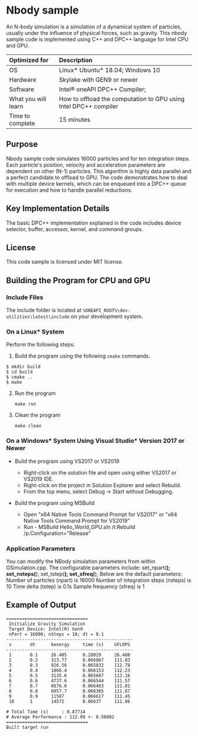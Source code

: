 # Nbody sample
An N-body simulation is a simulation of a dynamical system of particles, usually under the influence of physical forces, such as gravity. This nbody sample code is implemented using C++ and DPC++ language for Intel CPU and GPU. 
  
| Optimized for                       | Description
|:---                               |:---
| OS                                | Linux* Ubuntu* 18.04; Windows 10
| Hardware                          | Skylake with GEN9 or newer
| Software                          | Intel&reg; oneAPI DPC++ Compiler;
| What you will learn               | How to offload the computation to GPU using Intel DPC++ compiler
| Time to complete                  | 15 minutes

## Purpose
Nbody sample code simulates 16000 particles and for ten integration steps. Each particle's position, velocity and acceleration parameters are dependent on other (N-1) particles. This algorithm is highly data parallel and a perfect candidate to offload to GPU. The code demonstrates how to deal with multiple device kernels, which can be enqueued into a DPC++ queue for execution and how to handle parallel reductions.

## Key Implementation Details 
The basic DPC++ implementation explained in the code includes device selector, buffer, accessor, kernel, and command groups.

## License  
This code sample is licensed under MIT license. 

## Building the Program for CPU and GPU

### Include Files  
The include folder is located at `%ONEAPI_ROOT%\dev-utilities\latest\include` on your development system.

### On a Linux* System
Perform the following steps:
1. Build the program using the following `cmake` commands. 
``` 
$ mkdir build
$ cd build
$ cmake ..
$ make
```
2. Run the program 
    ```
    make run
    ```

3. Clean the program 
    ```
    make clean
    ```

### On a Windows* System Using Visual Studio* Version 2017 or Newer
- Build the program using VS2017 or VS2019
    - Right-click on the solution file and open using either VS2017 or VS2019 IDE.
    - Right-click on the project in Solution Explorer and select Rebuild.
    - From the top menu, select Debug -> Start without Debugging.

- Build the program using MSBuild
     - Open "x64 Native Tools Command Prompt for VS2017" or "x64 Native Tools Command Prompt for VS2019"
     - Run - MSBuild Hello_World_GPU.sln /t:Rebuild /p:Configuration="Release"
     
### Application Parameters 
You can modify the NBody simulation parameters from within GSimulation.cpp. The configurable parameters include:
  set_npart(__);
  set_nsteps(__);
  set_tstep(__);
  set_sfreq(__);
Below are the default parameters:
Number of particles (npart) is 16000
Number of integration steps (nsteps) is 10
Time delta (tstep) is 0.1s
Sample frequency (sfreq) is 1

## Example of Output
    ===============================
     Initialize Gravity Simulation
     Target Device: Intel(R) Gen9
     nPart = 16000; nSteps = 10; dt = 0.1
    ------------------------------------------------
     s       dt      kenergy     time (s)    GFLOPS
    ------------------------------------------------
     1       0.1     26.405      0.28029     26.488
     2       0.2     313.77      0.066867    111.03
     3       0.3     926.56      0.065832    112.78
     4       0.4     1866.4      0.066153    112.23
     5       0.5     3135.6      0.065607    113.16
     6       0.6     4737.6      0.066544    111.57
     7       0.7     6676.6      0.066403    111.81
     8       0.8     8957.7      0.066365    111.87
     9       0.9     11587       0.066617    111.45
     10      1       14572       0.06637     111.86
    
    # Total Time (s)     : 0.87714
    # Average Performance : 112.09 +- 0.56002
    ===============================
    Built target run

